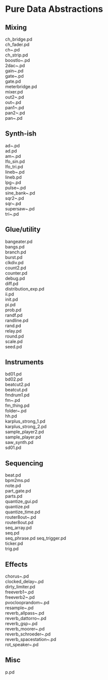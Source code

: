 # Pure Data Abstractions

## Mixing
ch_bridge.pd  
ch_fader.pd  
ch~.pd  
ch_strip.pd  
boostlo~.pd  
2dac~.pd  
gain~.pd  
gate~.pd  
gate.pd  
meterbridge.pd  
mixer.pd  
out2~.pd  
out~.pd  
pan1~.pd  
pan2~.pd  
pan~.pd  

## Synth-ish
ad~.pd  
ad.pd  
am~.pd  
lfo_sin.pd  
lfo_tri.pd  
lineb~.pd  
lineb.pd  
lpg~.pd  
pulse~.pd  
sine_bank~.pd  
sqr2~.pd  
sqr~.pd  
supersaw~.pd  
tri~.pd  

## Glue/utility
bangeater.pd  
bangs.pd  
branch.pd  
burst.pd  
clkdiv.pd  
count2.pd  
counter.pd  
debug.pd  
diff.pd  
distribution_exp.pd  
ii.pd  
init.pd  
pi.pd  
prob.pd  
randf.pd  
randline.pd  
rand.pd  
relay.pd  
round.pd  
scale.pd  
seed.pd  

## Instruments
bd01.pd  
bd02.pd  
beatcut2.pd  
beatcut.pd  
fmdrum1.pd  
fm~.pd  
fm_thing.pd  
folder~.pd  
hh.pd  
karplus_strong_1.pd  
karplus_strong_2.pd  
sample_player2.pd  
sample_player.pd  
saw_synth.pd  
sd01.pd  

## Sequencing
beat.pd  
bpm2ms.pd  
note.pd  
part_gate.pd  
parts.pd  
quantize_gui.pd  
quantize.pd  
quantize_time.pd  
router8out~.pd  
router8out.pd  
seq_array.pd  
seq.pd  
seq_phrase.pd
seq_trigger.pd  
ticker.pd  
trig.pd  

## Effects
chorus~.pd  
clocked_delay~.pd  
dirty_limiter.pd  
freeverb1~.pd  
freeverb2~.pd  
pvoclooprandom~.pd  
resample~.pd  
reverb_allpass~.pd  
reverb_dattorro~.pd  
reverb_gsp~.pd  
reverb_moorer~.pd  
reverb_schroeder~.pd  
reverb_spacestation~.pd  
rot_speaker~.pd  

## Misc
p.pd  

